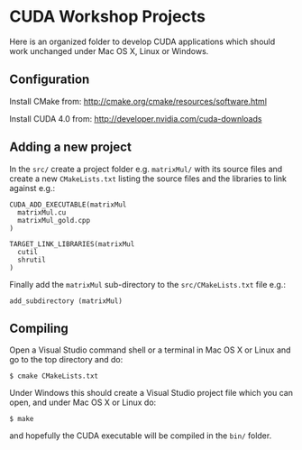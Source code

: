 # CUDA Workshop Projects

Here is an organized folder to develop CUDA applications which should work unchanged under Mac OS X, Linux or Windows.

## Configuration

Install CMake from:
http://cmake.org/cmake/resources/software.html

Install CUDA 4.0 from:
http://developer.nvidia.com/cuda-downloads

## Adding a new project

In the `src/` create a project folder e.g. `matrixMul/` with its source files and create a new `CMakeLists.txt` listing the source files and the libraries to link against e.g.:

    CUDA_ADD_EXECUTABLE(matrixMul
      matrixMul.cu
      matrixMul_gold.cpp
    )
  
    TARGET_LINK_LIBRARIES(matrixMul
      cutil
      shrutil
    )

Finally add the `matrixMul` sub-directory to the `src/CMakeLists.txt` file e.g.:

    add_subdirectory (matrixMul)

## Compiling

Open a Visual Studio command shell or a terminal in Mac OS X or Linux and go to the top directory and do:

    $ cmake CMakeLists.txt

Under Windows this should create a Visual Studio project file which you can open, and under Mac OS X or Linux do:

    $ make

and hopefully the CUDA executable will be compiled in the `bin/` folder.